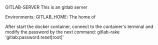 GITLAB-SERVER
This is an gitlab server

Environments:
    GITLAB_HOME: The home of 
    
After start the docker container,
connect to the container's terminal and modify the password by the next command:
gitlab-rake 'gitlab:password:reset[root]'
